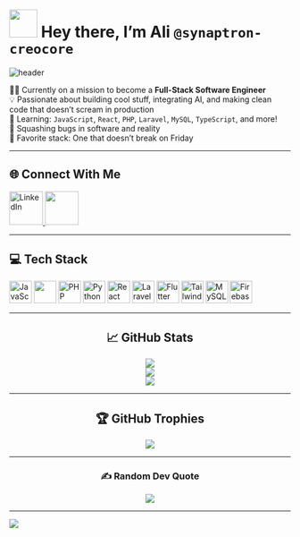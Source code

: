 # <div><img src="https://cultofthepartyparrot.com/parrots/hd/laptop_parrot.gif" width="50" height="50"/>  Hey there, I’m Ali `@synaptron-creocore` </div>

![header](https://user-images.githubusercontent.com/74038190/225813708-98b745f2-7d22-48cf-9150-083f1b00d6c9.gif)


🧑‍💻 Currently on a mission to become a **Full-Stack Software Engineer**<br>
💡 Passionate about building cool stuff, integrating AI, and making clean code that doesn’t scream in production<br>
🌱 Learning: `JavaScript`, `React`, `PHP`, `Laravel`, `MySQL`, `TypeScript`, and more!<br>
🐞 Squashing bugs in software and reality<br>
🧠 Favorite stack: One that doesn’t break on Friday

---

## 🌐 Connect With Me
<a href="https://linkedin.com/in/ali-nassarrr" target="_blank">
  <img src="https://user-images.githubusercontent.com/74038190/235294012-0a55e343-37ad-4b0f-924f-c8431d9d2483.gif" alt="LinkedIn" width="60" />
</a>
<a href="mailto:aliinassar8@gmail.com">
  <img src="https://img.icons8.com/?size=100&id=OumT4lIcOllS&format=png&color=000000" width="60"/>
</a>

---
## 💻 Tech Stack
<p align="left">
  <img src="https://cdn.jsdelivr.net/gh/devicons/devicon/icons/javascript/javascript-original.svg" alt="JavaScript" width="40" height="40"/>
  <img src="https://cdn.jsdelivr.net/gh/devicons/devicon/icons/typescript/typescript-original.svg" lt="TypeScript" width="40" height="40"/>
  <img src="https://cdn.jsdelivr.net/gh/devicons/devicon/icons/php/php-original.svg" alt="PHP" width="40" height="40"/>
  <img src="https://cdn.jsdelivr.net/gh/devicons/devicon/icons/python/python-original.svg" alt="Python" width="40" height="40"/>
  <img src="https://cdn.jsdelivr.net/gh/devicons/devicon/icons/react/react-original.svg" alt="React" width="40" height="40"/>
  <img src="https://cdn.jsdelivr.net/gh/devicons/devicon/icons/laravel/laravel-original.svg" alt="Laravel" width="40" height="40"/> 
 <img src="https://cdn.jsdelivr.net/gh/devicons/devicon/icons/flutter/flutter-original.svg" alt="Flutter" width="40" height="40"/>
  <img src="https://cdn.jsdelivr.net/gh/devicons/devicon/icons/tailwindcss/tailwindcss-original.svg" alt="TailwindCSS" width="40" height="40"/> <img src="https://cdn.jsdelivr.net/gh/devicons/devicon/icons/mysql/mysql-original.svg" alt="MySQL" width="40" height="40"/>
  <img src="https://cdn.jsdelivr.net/gh/devicons/devicon/icons/firebase/firebase-plain.svg" alt="Firebase" width="40" height="40"/>
</p>

---

<h2 align="center">📈 GitHub Stats</h2>
<div align="center">
  <img src="https://github-readme-stats.vercel.app/api?username=alinassarrr&theme=nightowl&hide_border=false&include_all_commits=true&count_private=true" />
  <br/>
  <img src="https://github-readme-streak-stats.herokuapp.com?user=alinassarrr&theme=nightowl&hide_border=false" />
  <br/>
  <img src="https://github-readme-stats.vercel.app/api/top-langs/?username=alinassarrr&theme=nightowl&hide_border=false&layout=compact" />
</div>

<hr/>

<h2 align="center">🏆 GitHub Trophies</h2>
<div align="center">
  <img src="https://github-profile-trophy.vercel.app/?username=alinassarrr&theme=radical&no-frame=false&no-bg=true&margin-w=4" />
</div>

<hr/>

<h3 align="center">✍️ Random Dev Quote</h3>
<div align="center">
  <img src="https://quotes-github-readme.vercel.app/api?type=horizontal&theme=radical" />
</div>

<hr/>

[![](https://visitcount.itsvg.in/api?id=alinassarrr&icon=0&color=0)](https://visitcount.itsvg.in)

<!-- README proudly crafted with synaptron-creocore -->
